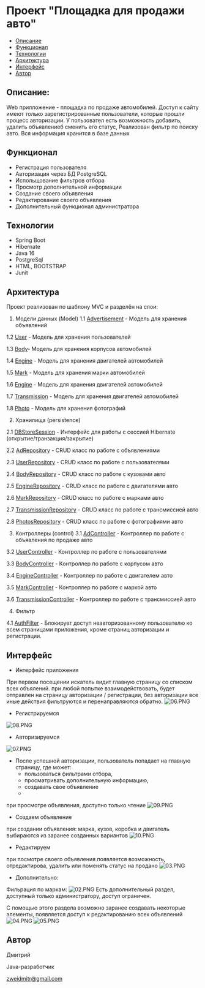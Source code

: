 # Проект "Площадка для продажи авто"

* [Описание](#описание)
* [Функционал](#функционал)
* [Технологии](#технологии)
* [Архитектура](#архитектура)
* [Интерфейс](#интерфейс)
* [Автор](#автор)

## Описание:
Web прилложение - площадка по продаже автомобилей. 
Доступ к сайту имеют только зарегистрированные пользователи,
которые прошли процесс авторизации. У пользовател есть возможность добавить,
удалить объявлениеб сменить его статус, Реализован фильтр по поиску авто.
Вся информация хранится в базе данных

## Функционал
* Регистрация пользователя
* Авторизация через БД PostgreSQL
* Испольщование фильтров отбора
* Просмотр дополнительной информации
* Создание своего объявления
* Редактирование своего объявления
* Дополнительный функционал администратора

## Технологии
* Spring Boot
* Hibernate
* Java 16
* PostgreSql
* HTML, BOOTSTRAP
* Junit

## Архитектура
Проект реализован по шаблону MVC и разделён на слои:

1. Модели данных (Model)
1.1 [Advertisement](src/main/java/ru/job4j/car/model/Advertisement.java) - 
Модель для хранения объявлений

1.2 [User](src/main/java/ru/job4j/car/model/User.java) -
Модель для хранения пользователей

1.3 [Body](src/main/java/ru/job4j/car/model/Body.java)-
Модель для хранения корпусов автомобилей

1.4 [Engine](src/main/java/ru/job4j/car/model/Engine.java) -
Модель для хранения двигателей автомобилей

1.5 [Mark](src/main/java/ru/job4j/car/model/Mark.java) -
Модель для хранения марки автомобилей

1.6 [Engine](src/main/java/ru/job4j/car/model/Engine.java) -
Модель для хранения двигателей автомобилей

1.7 [Transmission](src/main/java/ru/job4j/car/model/Transmission.java) -
Модель для хранения двигателей автомобилей

1.8 [Photo](src/main/java/ru/job4j/car/model/Photo.java) -
Модель для хранения фотографий

2. Хранилища (persistence)

2.1 [DBStoreSession](src/main/java/ru/job4j/car/persistence/DBStoreSession.java) - 
Интерфейс для работы с сессией Hibernate (открытие/транзакция/закрытие)

2.2 [AdRepository](src/main/java/ru/job4j/car/persistence/AdRepository.java) -
CRUD класс по работе с объявлениями

2.3 [UserRepository](src/main/java/ru/job4j/car/persistence/UserRepository.java) -
CRUD класс по работе с пользователями

2.4 [BodyRepository](src/main/java/ru/job4j/car/persistence/BodyRepository.java) -
CRUD класс по работе с кузовами авто

2.5 [EngineRepository](src/main/java/ru/job4j/car/persistence/EngineRepository.java) -
CRUD класс по работе с двигателями авто

2.6 [MarkRepository](src/main/java/ru/job4j/car/persistence/MarkRepository.java) -
CRUD класс по работе с марками авто

2.7 [TransmissionRepository](src/main/java/ru/job4j/car/persistence/TransmissionRepository.java) -
CRUD класс по работе с трансмиссией авто

2.8 [PhotosRepository](src/main/java/ru/job4j/car/persistence/PhotosRepository.java) -
CRUD класс по работе с фотографиями авто

3. Контроллеры (control)
3.1 [AdController](src/main/java/ru/job4j/car/control/AdController.java) -
Контроллер по работе с объявления по продаже авто

3.2 [UserController](src/main/java/ru/job4j/car/control/UserController.java) -
Контроллер по работе с пользователями

3.3 [BodyController](src/main/java/ru/job4j/car/control/BodyController.java) -
Контроллер по работе с корпусом авто

3.4 [EngineController](src/main/java/ru/job4j/car/control/EngineController.java) -
Контроллер по работе с двигателем авто

3.5 [MarkController](src/main/java/ru/job4j/car/control/MarkController.java) -
Контроллер по работе с маркой авто

3.6 [TransmissionController](src/main/java/ru/job4j/car/control/TransmissionController.java) -
Контроллер по работе с трансмиссией авто

4. Фильтр

4.1 [AuthFilter](src/main/java/ru/job4j/car/filter/AuthFilter.java) -
Блокирует доступ неавторизованному пользователю ко всем страницами приложения,
кроме страниц авторизации и регистрации.

## Интерфейс

* Интерфейс приложения

При первом посещении искатель видит главную страницу со списком всех объялений.
при любой попытке взаимодействовать, будет отправлен на страницу авторизации / регистрации,
без авторизации все иные действия фильтруются и перенаправляются обратно.
![06.PNG](src/main/resources/img/06.JPG)

* Регистрируемся

![08.PNG](src/main/resources/img/08.JPG)

* Авторизируемся

![07.PNG](src/main/resources/img/07.JPG)

* После успешной авторизации, пользователь попадает на главную страницу, где может:
    - пользоваться фильтрами отбора,
    - просматривать дополнительную информацию,
    - создавать свое объявление
    - 
при просмотре объявления, доступно только чтение
 ![09.PNG](src/main/resources/img/09.JPG)

* Создаем объявление

при создании объявления: марка, кузов, коробка и двигатель выбираются из заранее созданных вариантов
![10.PNG](src/main/resources/img/10.JPG)

* Редактируем

при посмотре своего объявления появляется возможность, отредактирова, удалить или поменять статус на продано
  ![03.PNG](src/main/resources/img/03.JPG)

* Дополнительно:

Фильрация по маркам:
![02.PNG](src/main/resources/img/02.JPG)
Есть дополнительный раздел, доступный только администратору, доступ ограничен.

С помощью этого раздела возможно заранее создавать некоторые элементы,
появляется доступ к редактированию всех объявлений
![04.PNG](src/main/resources/img/04.JPG)
![05.PNG](src/main/resources/img/05.JPG)

## Автор
Дмитрий

Java-разработчик

zweidmitr@gmail.com